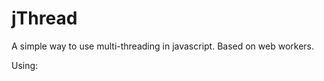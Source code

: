 jThread
=======

A simple way to use multi-threading in javascript. Based on web workers.



Using:
<script type="text/javascript" src="jThread.js"></script>
<script type="text/javascript">

	// function for Thread
	var worker = function ( arr ) {
		
		var i = arr.length;
		while ( --i > 0 ) {
			
			// do something
			
		}//while
		
		return arr;
		
	};// fun
	
	// done function
	// this function will be called when function "worker" makes return ;
	var done = function ( arr ) {
	
		console.log(arr);
		
	};//fun
	

	var thread = jThread( worker, done );
		thread( [1,2,3,4,5,6,7] );
		
	// You can use simple calling like this
	
	jThread(
		function(arr){
			...
			return arr;
		}
		,function(arr){
			...
		}
	)( [1,2,3,4,5,6,7] );
	

</script>
